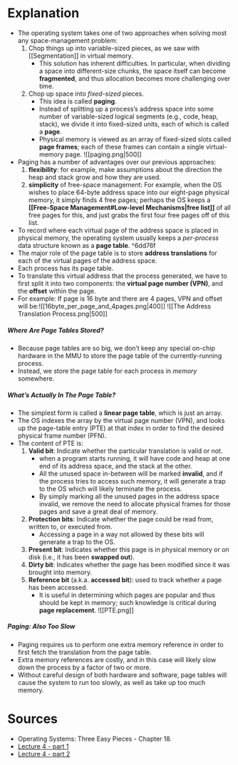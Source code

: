 # Explanation
- The operating system takes one of two approaches when solving most any space-management problem:
	1. Chop things up into variable-sized pieces, as we saw with [[Segmentation]] in virtual memory.
		- This solution has inherent difficulties. In particular, when dividing a space into different-size chunks, the space itself can become **fragmented**, and thus allocation becomes more challenging over time. 
	2. Chop up space into _fixed-sized_ pieces.
		- This idea is called **paging**.
		- Instead of splitting up a process’s address space into some number of variable-sized logical segments (e.g., code, heap, stack), we divide it into fixed-sized units, each of which is called a **page**.
		- Physical memory is viewed as an array of fixed-sized slots called **page frames**; each of these frames can contain a single virtual-memory page.
			![[paging.png|500]]
- Paging has a number of advantages over our previous approaches:
	1. **flexibility**: for example, make assumptions about the direction the heap and stack grow and how they are used.
	2. **simplicity** of free-space management: For example, when the OS wishes to place 64-byte address space into our eight-page physical memory, it simply finds 4 free pages; perhaps the OS keeps a **[[Free-Space Management#Low-level Mechanisms|free list]]** of all free pages for this, and just grabs the first four free pages off of this list.
- To record where each virtual page of the address space is placed in physical memory, the operating system usually keeps a _per-process_ data structure known as a **page table**. ^6dd76f
- The major role of the page table is to store **address translations** for each of the virtual pages of the address space.
- Each process has its page table.
- To translate this virtual address that the process generated, we have to first split it into two components: the **virtual page number (VPN)**, and the **offset** within the page. 
- For example: If page is 16 byte and there are 4 pages, VPN and offset will be:![[16byte_per_page_and_4pages.png|400]] ![[The Address Translation Process.png|500]]
##### Where Are Page Tables Stored?
- Because page tables are so big, we don’t keep any special on-chip hardware in the MMU to store the page table of the currently-running process.
- Instead, we store the page table for each process in _memory_ somewhere.
##### What’s Actually In The Page Table?
- The simplest form is called a **linear page table**, which is just an array.
- The OS indexes the array by the virtual page number (VPN), and looks up the page-table entry (PTE) at that index in order to find the desired physical frame number (PFN).
- The content of PTE is:
	1. **Valid bit**: Indicate whether the particular translation is valid or not.
		- when a program starts running, it will have code and heap at one end of its address space, and the stack at the other. 
		- All the unused space in-between will be marked **invalid**, and if the process tries to access such memory, it will generate a trap to the OS which will likely terminate the process.
		- By simply marking all the unused pages in the address space invalid, we remove the need to allocate physical frames for those pages and save a great deal of memory.
	2. **Protection bits**: Indicate whether the page could be read from, written to, or executed from.
		- Accessing a page in a way not allowed by these bits will generate a trap to the OS. 
	3. **Present bit**: Indicates whether this page is in physical memory or on disk (i.e., it has been **swapped out**).
	4. **Dirty bit**: Indicates whether the page has been modified since it was brought into memory.
	5. **Reference bit** (a.k.a. **accessed bit**): used to track whether a page has been accessed. 
		-  It is useful in determining which pages are popular and thus should be kept in memory; such knowledge is critical during **page replacement**.
	![[PTE.png]]
##### Paging: Also Too Slow
- Paging requires us to perform one extra memory reference in order to first fetch the translation from the page table.
- Extra memory references are costly, and in this case will likely slow down the process by a factor of two or more.
- Without careful design of both hardware and software, page tables will cause the system to run too slowly, as well as take up too much memory.
# Sources
- Operating Systems: Three Easy Pieces - Chapter 18.
- [Lecture 4 - part 1](https://youtu.be/wAx_h3HkIX0)
- [Lecture 4 - part 2](https://youtu.be/7BOXM2XgGO4)